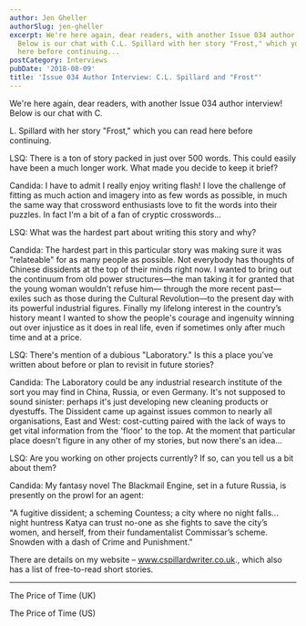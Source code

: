 ```yaml
---
author: Jen Gheller
authorSlug: jen-gheller
excerpt: We're here again, dear readers, with another Issue 034 author interview!
  Below is our chat with C.L. Spillard with her story "Frost," which you can read
  here before continuing...
postCategory: Interviews
pubDate: '2018-08-09'
title: 'Issue 034 Author Interview: C.L. Spillard and "Frost"'
---
```

We're here again, dear readers, with another Issue 034 author interview! Below is our chat with C.

L. Spillard with her story "Frost," which you can read here before continuing.

LSQ: There is a ton of story packed in just over 500 words. This could easily have been a much longer work. What made you decide to keep it brief?

Candida: I have to admit I really enjoy writing flash! I love the challenge of fitting as much action and imagery into as few words as possible, in much the same way that crossword enthusiasts love to fit the words into their puzzles. In fact I'm a bit of a fan of cryptic crosswords...

LSQ: What was the hardest part about writing this story and why?

Candida: The hardest part in this particular story was making sure it was "relateable" for as many people as possible. Not everybody has thoughts of Chinese dissidents at the top of their minds right now. I wanted to bring out the continuum from old power structures—the man taking it for granted that the young woman wouldn't refuse him— through the more recent past—exiles such as those during the Cultural Revolution—to the present day with its powerful industrial figures. Finally my lifelong interest in the country’s history meant I wanted to show the people's courage and ingenuity winning out over injustice as it does in real life, even if sometimes only after much time and at a price.

LSQ: There's mention of a dubious "Laboratory." Is this a place you've written about before or plan to revisit in future stories?

Candida: The Laboratory could be any industrial research institute of the sort you may find in China, Russia, or even Germany. It's not supposed to sound sinister: perhaps it's just developing new cleaning products or dyestuffs. The Dissident came up against issues common to nearly all organisations, East and West: cost-cutting paired with the lack of ways to get vital information from the 'floor' to the top. At the moment that particular place doesn't figure in any other of my stories, but now there's an idea...

LSQ: Are you working on other projects currently? If so, can you tell us a bit about them?

Candida: My fantasy novel The Blackmail Engine, set in a future Russia, is presently on the prowl for an agent:

"A fugitive dissident; a scheming Countess; a city where no night falls... night huntress Katya can trust no-one as she fights to save the city’s women, and herself, from their fundamentalist Commissar’s scheme. Snowden with a dash of Crime and Punishment."

There are details on my website –  www.cspillardwriter.co.uk., which also has a list of free-to-read short stories.

********************************************************

The Price of Time (UK)

The Price of Time (US)

&nbsp;